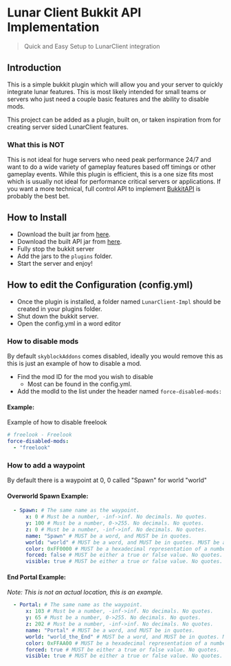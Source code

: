 # Lunar Client Bukkit API Implementation
> Quick and Easy Setup to LunarClient integration 

## Introduction

This is a simple bukkit plugin which will allow you and your server to quickly integrate lunar features.
This is most likely intended for small teams or servers who just need a couple basic features and the ability to disable 
mods.

This project can be added as a plugin, built on, or taken inspiration from for creating server sided LunarClient features.

### What this is NOT

This is not ideal for huge servers who need peak performance 24/7 and want to do a wide variety of gameplay features based off
timings or other gameplay events. While this plugin is efficient, this is a one size fits most which is usually not ideal for 
performance critical servers or applications. If you want a more technical, full control API to implement [BukkitAPI](https://github.com/LunarClient/BukkitAPI) is probably
the best bet.

## How to Install

* Download the built jar from [here](https://github.com/LunarClient/BukkitImpl/releases/).
* Download the built API jar from [here](https://github.com/LunarClient/BukkitAPI/releases/).
* Fully stop the bukkit server
* Add the jars to the `plugins` folder.
* Start the server and enjoy!

## How to edit the Configuration (config.yml)

* Once the plugin is installed, a folder named `LunarClient-Impl` should be created in your plugins folder.
* Shut down the bukkit server.
* Open the config.yml in a word editor

### How to disable mods

By default `skyblockAddons` comes disabled, ideally you would remove this as this is just an example of how to disable a mod.

* Find the mod ID for the mod you wish to disable 
  * Most can be found in the config.yml.
* Add the modId to the list under the header named `force-disabled-mods:`

#### Example:
Example of how to disable freelook

```yaml
# freelook - Freelook
force-disabled-mods:
  - "freelook" 
```

### How to add a waypoint

By default there is a waypoint at 0, 0 called "Spawn" for world "world"

#### Overworld Spawn Example:
```yaml
  - Spawn: # The same name as the waypoint.
      x: 0 # Must be a number, -inf->inf. No decimals. No quotes.
      y: 100 # Must be a number, 0->255. No decimals. No quotes.
      z: 0 # Must be a number, -inf->inf. No decimals. No quotes.
      name: "Spawn" # MUST be a word, and MUST be in quotes.
      world: "world" # MUST be a word, and MUST be in quotes. MUST be a valid world name.
      color: 0xFF0000 # MUST be a hexadecimal representation of a number.
      forced: false # MUST be either a true or false value. No quotes.
      visible: true # MUST be either a true or false value. No quotes.


```

#### End Portal Example:

_Note: This is not an actual location, this is an example._
```yaml
  - Portal: # The same name as the waypoint.
      x: 103 # Must be a number, -inf->inf. No decimals. No quotes.
      y: 65 # Must be a number, 0->255. No decimals. No quotes.
      z: 202 # Must be a number, -inf->inf. No decimals. No quotes.
      name: "Portal" # MUST be a word, and MUST be in quotes.
      world: "world_the_End" # MUST be a word, and MUST be in quotes. MUST be a valid world name.
      color: 0xFFAA00 # MUST be a hexadecimal representation of a number.
      forced: true # MUST be either a true or false value. No quotes.
      visible: true # MUST be either a true or false value. No quotes.
```
